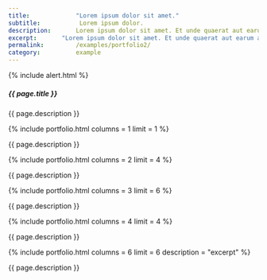 ```yaml
---
title:             "Lorem ipsum dolor sit amet."
subtitle:           Lorem ipsum dolor.
description:       Lorem ipsum dolor sit amet. Et unde quaerat aut earum animi aut explicabo saepe qui quibusdam accusamus ut velit asperiores vel natus temporibus. Qui sapiente saepe qui totam saepe est suscipit quia vel error provident cum omnis eius aut galisum rem nulla dolor? Qui internos voluptas est nulla odit est temporibus expedita eos quidem cumque. Ea voluptates eligendi quo rerum libero et molestiae harum vel fugit magni et cupiditate optio At quia consequuntur ut exercitationem laboriosam. Cum blanditiis voluptatibus At amet sunt At quia deleniti id quibusdam neque ut odio placeat.
excerpt:       "Lorem ipsum dolor sit amet. Et unde quaerat aut earum animi aut explicabo saepe qui quibusdam accusamus ut velit asperiores vel natus temporibus."
permalink:         /examples/portfolio2/
category:          example
---
```

{% include alert.html %}
<h5>{{ page.title }}</h5>
<p class = "text-justify">{{ page.description }}</p>
{% include portfolio.html columns = 1 limit = 1 %}
<p class = "text-justify">{{ page.description }}</p>
{% include portfolio.html columns = 2  limit = 4 %}
<p class = "text-justify">{{ page.description }}</p>
{% include portfolio.html columns = 3 limit = 6 %}
<p class = "text-justify">{{ page.description }}</p>
{% include portfolio.html columns = 4 limit = 4 %}
<p class = "text-justify">{{ page.description }}</p>
{% include portfolio.html columns = 6 limit = 6 description = "excerpt" %}
<p class = "text-justify">{{ page.description }}</p>
